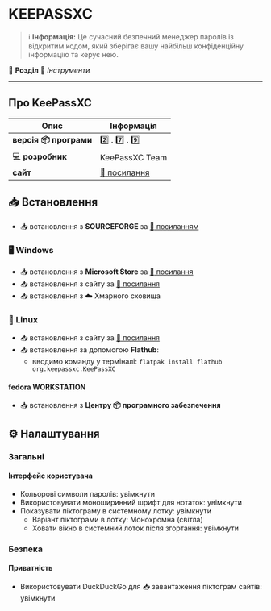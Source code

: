 # KEEPASSXC


> :information_source: **Інформація:** Це сучасний безпечний менеджер паролів із відкритим кодом, який зберігає вашу найбільш конфіденційну інформацію та керує нею.

:open_file_folder: **Розділ** :toolbox: *Інструменти*

---

## Про KeePassXC

| Опис | Інформація |
| ---- | ---------- |
| **версія :package: програми** | :two: . :seven: . :nine: |
| :computer: **розробник** | KeePassXC Team |
| **сайт** | [:link: посилання](https://keepassxc.org/) |

## :inbox_tray: Встановлення

- :inbox_tray: встановлення з **SOURCEFORGE** за [:link: посиланням](https://sourceforge.net/projects/keepassxc.mirror/files/)

### :desktop_computer: Windows

- :inbox_tray: встановлення з **Microsoft Store** за [:link: посилання](https://apps.microsoft.com/detail/XP8K2L36VP0QMB?query=bing&hl=uk-ua&gl=UA)
- :inbox_tray: встановлення з сайту за [:link: посилання](https://keepassxc.org/download/#windows)
- :inbox_tray: встановлення з :cloud: Хмарного сховища

### :penguin: Linux

- :inbox_tray: встановлення з сайту за [:link: посилання](https://keepassxc.org/download/#linux)
- :inbox_tray: встановлення за допомогою **Flathub**:
  - вводимо команду у терміналі: `flatpak install flathub org.keepassxc.KeePassXC`

#### fedora WORKSTATION

- :inbox_tray: встановлення з **Центру :package: програмного забезпечення**

## :gear: Налаштування

### Загальні

#### Інтерфейс користувача

- Кольорові символи паролів: увімкнути
- Використовувати моноширинний шрифт для нотаток: увімкнути
- Показувати піктограму в системному лотку: увімкнути
  - Варіант піктограми в лотку: Монохромна (світла)
  - Ховати вікно в системний лоток після згортання: увімкнути

### Безпека

#### Приватність

- Використовувати DuckDuckGo для :inbox_tray: завантаження піктограм сайтів: увімкнути
